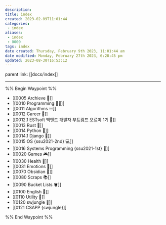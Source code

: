 ```yaml
---
description:
title: index
created: 2023-02-09T11:01:44
categories: 
 - index
aliases: 
 - index
 - 0000
tags: index
date created: Thursday, February 9th 2023, 11:01:44 am
date modified: Monday, February 27th 2023, 6:20:45 pm
updated: 2023-08-30T16:53:12
---
```


parent link: [[docs/index]]

---
%% Begin Waypoint %%
- [[0005 Archieve 💾]]
- [[0010 Programming 👩‍💻]]
- [[0011 Algorithms ♾️]]
- [[0012 Career 💼]]
- [[0012.1 ESTsoft 백엔드 개발자 부트캠프 오르미 1기 🙊]]
- [[0013 Rust 🦀]]
- [[0014 Python 🐍]]
- [[0014.1 Django 🎈]]
- [[0015 OS {ssu2021-2nd} 💻]]
- [[0016 Systems Programming {ssu2021-1st} 🐼]]
- [[0020 Games 🎮]]
- [[0030 Health 💪]]
- [[0031 Emotions 🤔]]
- [[0070 Obsidian 💎]]
- [[0080 Scraps 📚]]
- [[0090 Bucket Lists 🪣]]
- [[0100 English 👻]]
- [[0110 Utility 🔧]]
- [[0120 swjungle 🤖]]
- [[0121 CSAPP {swjungle}]]

%% End Waypoint %%
